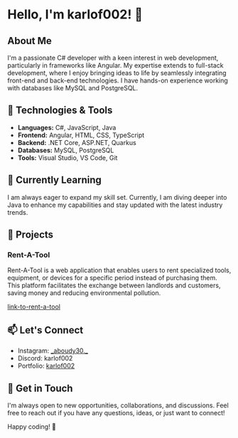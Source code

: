 # Hello, I'm karlof002! 👋

## About Me

I'm a passionate C# developer with a keen interest in web development, particularly in frameworks like Angular. My expertise extends to full-stack development, where I enjoy bringing ideas to life by seamlessly integrating front-end and back-end technologies. I have hands-on experience working with databases like MySQL and PostgreSQL.

## 🔧 Technologies & Tools

- **Languages:** C#, JavaScript, Java
- **Frontend:** Angular, HTML, CSS, TypeScript
- **Backend:** .NET Core, ASP.NET, Quarkus
- **Databases:** MySQL, PostgreSQL
- **Tools:** Visual Studio, VS Code, Git

## 🌱 Currently Learning

I am always eager to expand my skill set. Currently, I am diving deeper into Java to enhance my capabilities and stay updated with the latest industry trends.

## 🚀 Projects

### Rent-A-Tool
Rent-A-Tool is a web application that enables users to rent specialized tools, equipment, or devices for a specific period instead of purchasing them. This platform facilitates the exchange between landlords and customers, saving money and reducing environmental pollution.

[link-to-rent-a-tool](https://student.cloud.htl-leonding.ac.at/f.satybaldy-ulu/rat/#/)
## 📫 Let's Connect

- Instagram: [\_aboudy30.\_](https://www.instagram.com/_aboudy30._/)
- Discord: karlof002
- Portfolio: [karlof002](https://karlof002.github.io/)

## 💬 Get in Touch

I'm always open to new opportunities, collaborations, and discussions. Feel free to reach out if you have any questions, ideas, or just want to connect!

Happy coding! 🚀

